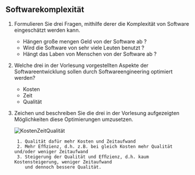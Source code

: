 ## Softwarekomplexität

1. Formulieren Sie drei Fragen, mithilfe derer die Komplexität von Software eingeschätzt werden kann.
    - Hängen große mengen Geld von der Software ab ?
    - Wird die Software von sehr viele Leuten benutzt ?
    - Hängt das Laben von Menschen von der Software ab ?

2. Welche drei in der Vorlesung vorgestellten Aspekte der Softwareentwicklung sollen durch Softwareengineering optimiert werden?
    - Kosten
    - Zeit
    - Qualität

3. Zeichen und beschreiben Sie die drei in der Vorlesung aufgezeigten Möglichkeiten diese Optimierungen umzusetzen.

    ![KostenZeitQualität](/Bilder/Kosten,Zeit,Qualität.PNG)

        1. Qualität dafür mehr Kosten und Zeitaufwand
        2. Mehr Efﬁzienz, d.h. z.B. bei gleich Kosten mehr Qualität und/oder weniger Zeitaufwand
        3. Steigerung der Qualität und Efﬁzienz, d.h. kaum Kostensteigerung, weniger Zeitaufwand
           und dennoch bessere Qualität.




